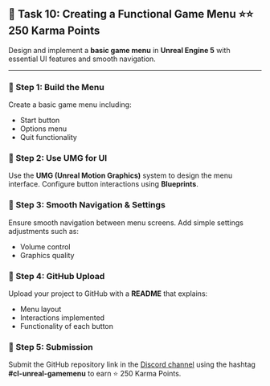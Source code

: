 ## 📑 Task 10: Creating a Functional Game Menu ⭐⭐ 250 Karma Points  

Design and implement a **basic game menu** in **Unreal Engine 5** with essential UI features and smooth navigation.  

---

### 📌 Step 1: Build the Menu  
Create a basic game menu including:  
- Start button  
- Options menu  
- Quit functionality  

### 📌 Step 2: Use UMG for UI  
Use the **UMG (Unreal Motion Graphics)** system to design the menu interface. Configure button interactions using **Blueprints**.  

### 📌 Step 3: Smooth Navigation & Settings  
Ensure smooth navigation between menu screens. Add simple settings adjustments such as:  
- Volume control  
- Graphics quality  

### 📌 Step 4: GitHub Upload  
Upload your project to GitHub with a **README** that explains:  
- Menu layout  
- Interactions implemented  
- Functionality of each button  

### 📌 Step 5: Submission  
Submit the GitHub repository link in the [Discord channel](https://discord.com/channels/771670169691881483/1315007911449071706) using the hashtag **#cl-unreal-gamemenu** to earn ⭐ 250 Karma Points.
